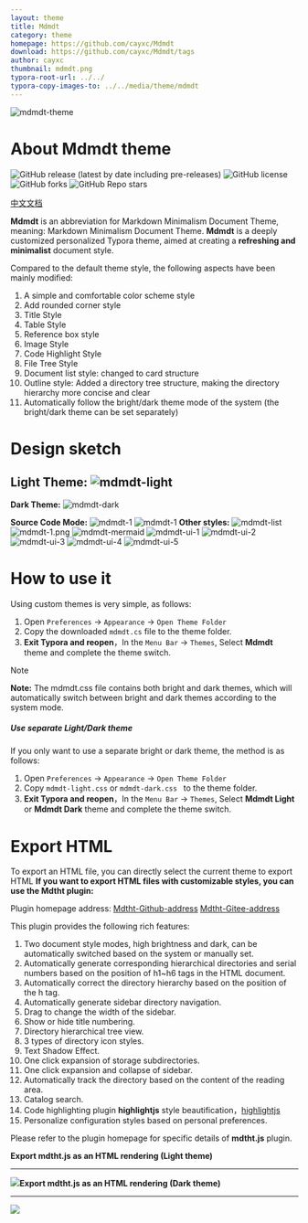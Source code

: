 ```yaml
---
layout: theme
title: Mdmdt
category: theme
homepage: https://github.com/cayxc/Mdmdt
download: https://github.com/cayxc/Mdmdt/tags
author: cayxc
thumbnail: mdmdt.png
typora-root-url: ../../
typora-copy-images-to: ../../media/theme/mdmdt
---
```

![mdmdt-theme](/media/theme/mdmdt/mdmdt-cover.png)
# About Mdmdt theme
![GitHub release (latest by date including pre-releases)](https://img.shields.io/github/v/release/cayxc/Mdmdt?include_prereleases&color=blue&logo=hack-the-box)
![GitHub license](https://img.shields.io/github/license/cayxc/Mdmdt.svg)
![GitHub forks](https://img.shields.io/github/forks/cayxc/Mdmdt?style=flat&logo=github&color=turquoise)
![GitHub Repo stars](https://img.shields.io/github/stars/cayxc/Mdmdt?style=flat&logo=github&color=green)

[中文文档](https://github.com/cayxc/Mdmdt/blob/main/readme.zh.md)

**Mdmdt** is an abbreviation for Markdown Minimalism Document Theme, meaning: Markdown Minimalism Document Theme.
**Mdmdt** is a deeply customized personalized Typora theme, aimed at creating a **refreshing and minimalist** document style.

Compared to the default theme style, the following aspects have been mainly modified:
1. A simple and comfortable color scheme style
2. Add rounded corner style
3. Title Style
4. Table Style
5. Reference box style
6. Image Style
7. Code Highlight Style
8. File Tree Style
9. Document list style: changed to card structure
10. Outline style: Added a directory tree structure, making the directory hierarchy more concise and clear
11. Automatically follow the bright/dark theme mode of the system (the bright/dark theme can be set separately)
# Design sketch
**Light  Theme:**
![mdmdt-light](/media/theme/mdmdt/mdmdt-light.png)
---

**Dark Theme:**
![mdmdt-dark](/media/theme/mdmdt/mdmdt-dark.png)

**Source Code Mode:**
![mdmdt-1](/media/theme/mdmdt/mdmdt-source-light.png)
![mdmdt-1](/media/theme/mdmdt/mdmdt-source-dark.png)
**Other styles:**
![mdmdt-list](/media/theme/mdmdt/mdmdt-list.png)
![mdmdt-1.png](/media/theme/mdmdt/mdmdt-1.png)
![mdmdt-mermaid](/media/theme/mdmdt/mdmdt-mermaid.png)
![mdmdt-ui-1](/media/theme/mdmdt/mdmdt-ui-1.png)
![mdmdt-ui-2](/media/theme/mdmdt/mdmdt-ui-2.png)
![mdmdt-ui-3](/media/theme/mdmdt/mdmdt-ui-3.jpg)
![mdmdt-ui-4](/media/theme/mdmdt/mdmdt-ui-4.png)
![mdmdt-ui-5](/media/theme/mdmdt/mdmdt-ui-5.png)

# How to use it
Using custom themes is very simple, as follows:

1. Open `Preferences` -> `Appearance` -> `Open Theme Folder`
2. Copy the downloaded `mdmdt.cs`  file to the theme folder.
3. **Exit Typora and reopen**，In the `Menu Bar` -> `Themes`, Select **Mdmdt** theme and complete the theme switch.
> [!NOTE]
> **Note:** The mdmdt.css file contains both bright and dark themes, which will automatically switch between bright and dark themes according to the system mode.

##### Use separate Light/Dark theme
If you only want to use a separate bright or dark theme, the method is as follows:
1. Open `Preferences` -> `Appearance` -> `Open Theme Folder`
2. Copy `mdmdt-light.css` or `mdmdt-dark.css ` to the theme folder.
3. **Exit Typora and reopen**，In the `Menu Bar` -> `Themes`, Select **Mdmdt Light** or **Mdmdt Dark** theme and complete the theme switch.
# Export HTML
To export an HTML file, you can directly select the current theme to export HTML
**If you want to export HTML files with customizable styles, you can use the Mdtht plugin:**

Plugin homepage address:  [Mdtht-Github-address](https://github.com/cayxc/Mdtht)  [Mdtht-Gitee-address]( https://gitee.com/cayxc/mdtht )

This plugin provides the following rich features:
1. Two document style modes, high brightness and dark, can be automatically switched based on the system or manually set.
2. Automatically generate corresponding hierarchical directories and serial numbers based on the position of h1~h6 tags in the HTML document.
3. Automatically correct the directory hierarchy based on the position of the h tag.
4. Automatically generate sidebar directory navigation.
5. Drag to change the width of the sidebar.
6. Show or hide title numbering.
7. Directory hierarchical tree view.
8. 3 types of directory icon styles.
9. Text Shadow Effect.
10. One click expansion of storage subdirectories.
11. One click expansion and collapse of sidebar.
12. Automatically track the directory based on the content of the reading area.
13. Catalog search.
14. Code highlighting plugin **highlightjs** style beautification，[highlightjs](https://highlightjs.org/)
15. Personalize configuration styles based on personal preferences.

Please refer to the plugin homepage for specific details of **mdtht.js** plugin.

**Export mdtht.js as an HTML rendering (Light theme)**

---
<img src="/media/theme/mdmdt/mdmdt-2.png"/>**Export mdtht.js as an HTML rendering (Dark theme)**

---
<img src="/media/theme/mdmdt/mdmdt-5.png"/>

